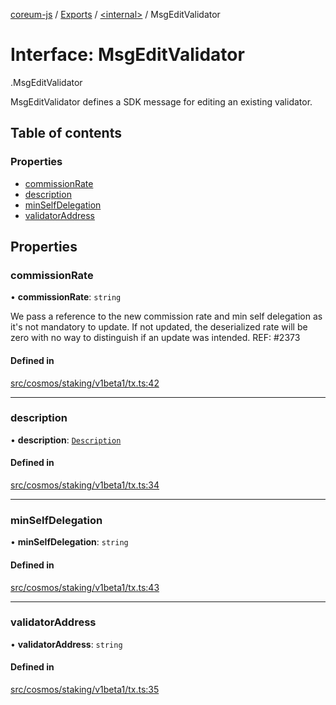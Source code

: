 [coreum-js](../README.md) / [Exports](../modules.md) / [<internal\>](../modules/internal_.md) / MsgEditValidator

# Interface: MsgEditValidator

[<internal>](../modules/internal_.md).MsgEditValidator

MsgEditValidator defines a SDK message for editing an existing validator.

## Table of contents

### Properties

- [commissionRate](internal_.MsgEditValidator.md#commissionrate)
- [description](internal_.MsgEditValidator.md#description)
- [minSelfDelegation](internal_.MsgEditValidator.md#minselfdelegation)
- [validatorAddress](internal_.MsgEditValidator.md#validatoraddress)

## Properties

### commissionRate

• **commissionRate**: `string`

We pass a reference to the new commission rate and min self delegation as
it's not mandatory to update. If not updated, the deserialized rate will be
zero with no way to distinguish if an update was intended.
REF: #2373

#### Defined in

[src/cosmos/staking/v1beta1/tx.ts:42](https://github.com/CooperFoundation/coreum-js/blob/54a22f0/src/cosmos/staking/v1beta1/tx.ts#L42)

___

### description

• **description**: [`Description`](../modules/internal_.md#description)

#### Defined in

[src/cosmos/staking/v1beta1/tx.ts:34](https://github.com/CooperFoundation/coreum-js/blob/54a22f0/src/cosmos/staking/v1beta1/tx.ts#L34)

___

### minSelfDelegation

• **minSelfDelegation**: `string`

#### Defined in

[src/cosmos/staking/v1beta1/tx.ts:43](https://github.com/CooperFoundation/coreum-js/blob/54a22f0/src/cosmos/staking/v1beta1/tx.ts#L43)

___

### validatorAddress

• **validatorAddress**: `string`

#### Defined in

[src/cosmos/staking/v1beta1/tx.ts:35](https://github.com/CooperFoundation/coreum-js/blob/54a22f0/src/cosmos/staking/v1beta1/tx.ts#L35)
